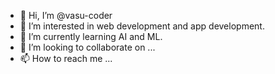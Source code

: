- 👋 Hi, I’m @vasu-coder
- 👀 I’m interested in web development and app development.
- 🌱 I’m currently learning AI and ML.
- 💞️ I’m looking to collaborate on ...
- 📫 How to reach me ...

<!---
vasu-coder/vasu-coder is a ✨ special ✨ repository because its `README.md` (this file) appears on your GitHub profile.
You can click the Preview link to take a look at your changes.
--->
